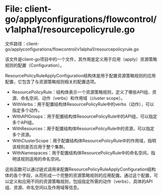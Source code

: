 # File: client-go/applyconfigurations/flowcontrol/v1alpha1/resourcepolicyrule.go

文件路径：client-go/applyconfigurations/flowcontrol/v1alpha1/resourcepolicyrule.go

该文件是client-go项目中的一个文件，其作用是定义用于应用（apply）资源策略规则的配置（Configuration）。

ResourcePolicyRuleApplyConfiguration结构体是用于配置资源策略规则的应用配置，它包含了与资源策略规则相关的配置选项。

- ResourcePolicyRule：结构体表示一个资源策略规则，定义了哪些API组、资源、命名空间、动作（verbs）和作用域（cluster scope）。
- WithVerbs：用于配置结构体ResourcePolicyRule中的verbs（动作），可以指定多个动作。
- WithAPIGroups：用于配置结构体ResourcePolicyRule中的API组，可以指定多个API组。
- WithResources：用于配置结构体ResourcePolicyRule中的资源，可以指定多个资源。
- WithClusterScope：用于配置结构体ResourcePolicyRule中的作用域，指明该规则是否应用于整个集群。
- WithNamespaces：用于配置结构体ResourcePolicyRule中的命名空间，指明该规则适用的命名空间。

这些函数可以通过链式调用来配置ResourcePolicyRuleApplyConfiguration结构体的各个字段，从而形成一个完整的资源策略规则的应用配置。通过这个配置，可以定义和应用不同的资源策略规则，包括指定所需的动作（verbs）、具体的API组、资源、命名空间以及作用域等信息。

